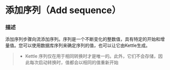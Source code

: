 # 添加序列（Add sequence）

### 描述

添加序列步骤向流添加序列。序列是一个不断变化的整数值，具有特定的开始和增量值。您可以使用数据库序列来确定序列的值，也可以让它由Kettle生成。

> - Kettle 序列仅在用于相同转换时才是唯一的。此外，它们不会存储，因此每次启动转换时，值都会以相同的值重新开始